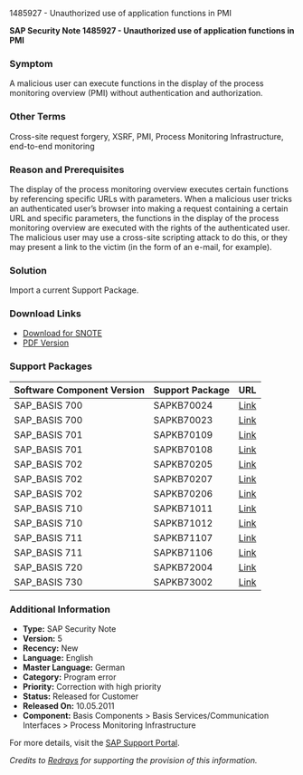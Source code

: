 1485927 - Unauthorized use of application functions in PMI

**SAP Security Note 1485927 - Unauthorized use of application functions in PMI**

### Symptom
A malicious user can execute functions in the display of the process monitoring overview (PMI) without authentication and authorization.

### Other Terms
Cross-site request forgery, XSRF, PMI, Process Monitoring Infrastructure, end-to-end monitoring

### Reason and Prerequisites
The display of the process monitoring overview executes certain functions by referencing specific URLs with parameters. When a malicious user tricks an authenticated user’s browser into making a request containing a certain URL and specific parameters, the functions in the display of the process monitoring overview are executed with the rights of the authenticated user. The malicious user may use a cross-site scripting attack to do this, or they may present a link to the victim (in the form of an e-mail, for example).

### Solution
Import a current Support Package.

### Download Links
- [Download for SNOTE](https://notesdownloads.sap.com/note/0040000017059962017)
- [PDF Version](https://userapps.support.sap.com/sap/support/sfm/notes/print/0001485927?language=en-US&token=D3AF2EEE99A44C9C5E605ED139A1DD84)

### Support Packages
| Software Component Version | Support Package | URL |
|----------------------------|-----------------|-----|
| SAP_BASIS 700              | SAPKB70024      | [Link](https://me.sap.com/supportpackage/SAPKB70024) |
| SAP_BASIS 700              | SAPKB70023      | [Link](https://me.sap.com/supportpackage/SAPKB70023) |
| SAP_BASIS 701              | SAPKB70109      | [Link](https://me.sap.com/supportpackage/SAPKB70109) |
| SAP_BASIS 701              | SAPKB70108      | [Link](https://me.sap.com/supportpackage/SAPKB70108) |
| SAP_BASIS 702              | SAPKB70205      | [Link](https://me.sap.com/supportpackage/SAPKB70205) |
| SAP_BASIS 702              | SAPKB70207      | [Link](https://me.sap.com/supportpackage/SAPKB70207) |
| SAP_BASIS 702              | SAPKB70206      | [Link](https://me.sap.com/supportpackage/SAPKB70206) |
| SAP_BASIS 710              | SAPKB71011      | [Link](https://me.sap.com/supportpackage/SAPKB71011) |
| SAP_BASIS 710              | SAPKB71012      | [Link](https://me.sap.com/supportpackage/SAPKB71012) |
| SAP_BASIS 711              | SAPKB71107      | [Link](https://me.sap.com/supportpackage/SAPKB71107) |
| SAP_BASIS 711              | SAPKB71106      | [Link](https://me.sap.com/supportpackage/SAPKB71106) |
| SAP_BASIS 720              | SAPKB72004      | [Link](https://me.sap.com/supportpackage/SAPKB72004) |
| SAP_BASIS 730              | SAPKB73002      | [Link](https://me.sap.com/supportpackage/SAPKB73002) |

### Additional Information
- **Type:** SAP Security Note
- **Version:** 5
- **Recency:** New
- **Language:** English
- **Master Language:** German
- **Category:** Program error
- **Priority:** Correction with high priority
- **Status:** Released for Customer
- **Released On:** 10.05.2011
- **Component:** Basis Components > Basis Services/Communication Interfaces > Process Monitoring Infrastructure

For more details, visit the [SAP Support Portal](https://me.sap.com/).

*Credits to [Redrays](https://redrays.io) for supporting the provision of this information.*